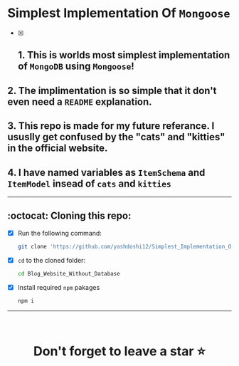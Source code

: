 # Simplest Implementation Of `Mongoose`
- [x] ## 1. This is worlds most simplest implementation of `MongoDB` using `Mongoose`!
## 2. The implimentation is so simple that it don't even need a `README` explanation. 
## 3. This repo is made for my future referance. I ususlly get confused by the "cats" and "kitties" in the official website. 
## 4. I have named variables as `ItemSchema` and `ItemModel` insead of `cats` and `kitties`

<hr />

## :octocat: Cloning this repo:

- [x] Run the following command:
  ```bash 
  git clone 'https://github.com/yashdoshi12/Simplest_Implementation_Of_Mongoose-CRUD.git' 
  ```
- [x] `cd` to the cloned folder:
  ```bash 
  cd Blog_Website_Without_Database
  ```
- [x] Install required `npm` pakages
  ```bash 
  npm i
  ```

<hr />
<br />

# <div align="center">Don't forget to leave a star ⭐️</div>
